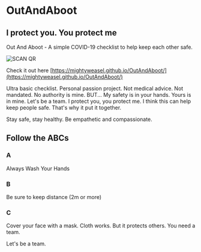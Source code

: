 # OutAndAboot

## I protect you. You protect me

Out And Aboot - A simple COVID-19 checklist to help keep each other safe.

![SCAN QR](https://mightyweasel.github.io/OutAndAboot/QR_OutAndAboot.png)

Check it out here [https://mightyweasel.github.io/OutAndAboot/](https://mightyweasel.github.io/OutAndAboot/)

Ultra basic checklist. Personal passion project. Not medical advice. Not mandated. No authority 
is mine. BUT... My safety is in your hands. Yours is in mine. Let's be a team. I protect
you, you protect me. I think this can help keep people safe. That's why it put it together.
 
Stay safe, stay healthy. Be empathetic and compassionate.

## Follow the ABCs
### A
Always Wash Your Hands

### B
Be sure to keep distance (2m or more)

### C
Cover your face with a mask. Cloth works. But it protects others. You need a team.

Let's be a team.
